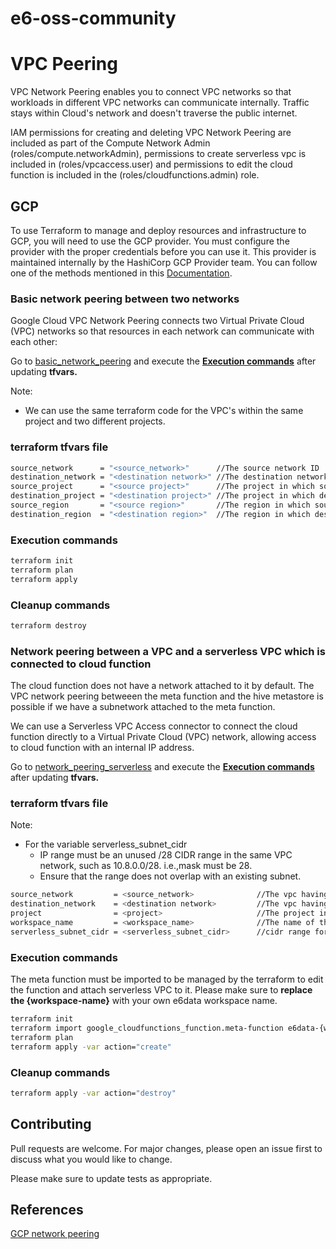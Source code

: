 # e6-oss-community
# VPC Peering

VPC Network Peering enables you to connect VPC networks so that workloads in different VPC networks can communicate internally. Traffic stays within Cloud's network and doesn't traverse the public internet.

IAM permissions for creating and deleting VPC Network Peering are included as part of the Compute Network Admin (roles/compute.networkAdmin), permissions to create serverless vpc is included in (roles/vpcaccess.user) and permissions to edit the cloud function is included in the (roles/cloudfunctions.admin) role.

## GCP

To use Terraform to manage and deploy resources and infrastructure to GCP, you will need to use the GCP provider. You must configure the provider with the proper credentials before you can use it. This provider is maintained internally by the HashiCorp GCP Provider team. You can follow one of the methods mentioned in this [Documentation](https://registry.terraform.io/providers/hashicorp/google/latest/docs/guides/provider_reference).

### Basic network peering between two networks

Google Cloud VPC Network Peering connects two Virtual Private Cloud (VPC) networks so that resources in each network can communicate with each other:

Go to [basic_network_peering](https://github.com/e6x-labs/e6-oss-community/tree/serverless_gcp/terraform/gcp/network_peering/network_peering_basic)  and execute the [**Execution commands**](#execution-commands) after updating **tfvars.**

Note:
* We can use the same terraform code for the VPC's within the same project and two different projects.


### terraform tfvars file

```bash
source_network      = "<source_network>"      //The source network ID
destination_network = "<destination network>" //The destination network ID
source_project      = "<source project>"      //The project in which source network is configured
destination_project = "<destination project>" //The project in which destination network is configured
source_region       = "<source region>"       //The region in which source network is configured
destination_region  = "<destination region>"  //The region in which destination network is configured
```

### Execution commands

```bash
terraform init
terraform plan 
terraform apply 
```
### Cleanup commands
```bash
terraform destroy 
```


### Network peering between a VPC and a serverless VPC which is connected to cloud function

The cloud function does not have a network attached to it by default. The VPC network peering betweeen the meta function and the  hive metastore is possible if we have a subnetwork attached to the meta function.

We can use a Serverless VPC Access connector to connect the cloud function directly to a Virtual Private Cloud (VPC) network, allowing access to cloud function with an internal IP address.

Go to [network_peering_serverless](https://github.com/e6x-labs/e6-oss-community/tree/serverless_gcp/terraform/gcp/network_peering/network_peering_serverless)  and execute the [**Execution commands**](#execution-commands) after updating **tfvars.**


### terraform tfvars file
Note:
* For the variable serverless_subnet_cidr
    * IP range must be an unused /28 CIDR range in the same VPC network, such as 10.8.0.0/28. i.e.,mask must be 28.
    * Ensure that the range does not overlap with an existing subnet. 


```bash
source_network         = <source_network>              //The vpc having hive configured
destination_network    = <destination network>         //The vpc having engine configured
project                = <project>                     //The project in which hive and engine is configured
workspace_name         = <workspace_name>              //The name of the e6data workspace
serverless_subnet_cidr = <serverless_subnet_cidr>      //cidr range for the serverless vpc
```

### Execution commands

The meta function must be imported to be managed by the terraform to edit the function and attach serverless VPC to it. Please make sure to **replace the {workspace-name}** with your own e6data workspace name. 
```bash
terraform init
terraform import google_cloudfunctions_function.meta-function e6data-{workspace-name}-meta
terraform plan 
terraform apply -var action="create"
```
### Cleanup commands
```bash
terraform apply -var action="destroy" 
```

## Contributing

Pull requests are welcome. For major changes, please open an issue first
to discuss what you would like to change.

Please make sure to update tests as appropriate.

## References

[GCP network peering](https://registry.terraform.io/providers/hashicorp/google/latest/docs/resources/compute_network_peering)

